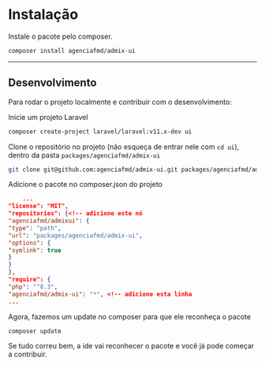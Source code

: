 # Instalação

Instale o pacote pelo composer.

```bash
composer install agenciafmd/admix-ui
```

---

## Desenvolvimento

Para rodar o projeto localmente e contribuir com o desenvolvimento:

Inicie um projeto Laravel

```bash
composer create-project laravel/laravel:v11.x-dev ui
```

Clone o repositório no projeto (não esqueça de entrar nele com `cd ui`), dentro da pasta `packages/agenciafmd/admix-ui`

```bash
git clone git@github.com:agenciafmd/admix-ui.git packages/agenciafmd/admix-ui
```

Adicione o pacote no composer.json do projeto

```json
    ...
"license": "MIT",
"repositories": {<!-- adicione este nó
"agenciafmd/admixui": {
"type": "path",
"url": "packages/agenciafmd/admix-ui",
"options": {
"symlink": true
}
}
},
"require": {
"php": "^8.3",
"agenciafmd/admix-ui": "*", <!-- adicione esta linha
...
```

Agora, fazemos um update no composer para que ele reconheça o pacote

```bash
composer update
```

Se tudo correu bem, a ide vai reconhecer o pacote e você já pode começar a contribuir.
